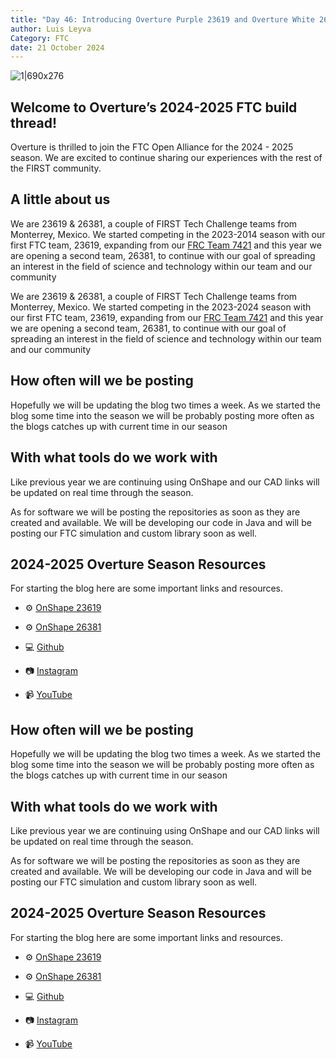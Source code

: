 ```yaml
---
title: "Day 46: Introducing Overture Purple 23619 and Overture White 26381"
author: Luis Leyva
Category: FTC
date: 21 October 2024
---
```


![1|690x276](upload://ePkuLx49Joq9h1N8vL0lfBlMol1.png)
## Welcome to Overture’s 2024-2025 FTC build thread!
Overture is thrilled to join the FTC Open Alliance for the 2024 - 2025 season. We are excited to continue sharing our experiences with the rest of the FIRST community.

## A little about us
We are 23619 & 26381, a couple of FIRST Tech Challenge teams from Monterrey, Mexico. We started competing in the 2023-2014 season with our first FTC team, 23619, expanding from our [FRC Team 7421](https://www.chiefdelphi.com/t/overture-7421-build-blog-2024-open-alliance/446286) and this year we are opening a second team, 26381, to continue with our goal of spreading an interest in the field of science and technology within our team and our community

We are 23619 & 26381, a couple of FIRST Tech Challenge teams from Monterrey, Mexico. We started competing in the 2023-2024 season with our first FTC team, 23619, expanding from our [FRC Team 7421](https://www.chiefdelphi.com/t/overture-7421-build-blog-2024-open-alliance/446286) and this year we are opening a second team, 26381, to continue with our goal of spreading an interest in the field of science and technology within our team and our community

## How often will we be posting
Hopefully we will be updating the blog two times a week. As we started the blog some time into the season we will be probably posting more often as the blogs catches up with current time in our season

## With what tools do we work with
Like previous year we are continuing using OnShape and our CAD links will be updated on real time through the season.

As for software we will be posting the repositories as soon as they are created and available. We will be developing our code in Java and will be posting our FTC simulation and custom library soon as well.

## **2024-2025 Overture Season Resources**
For starting the blog here are some important links and resources.
* :gear: [OnShape 23619](https://cad.onshape.com/documents/3118dba012f7b01a185b682e/w/c2cf783002ba68b893c35c99/e/c515736f5cc04815a149d76d?renderMode=0&uiState=671755a7ae1b6946a8e41e4d)

* :gear: [OnShape 26381](https://cad.onshape.com/documents/c457ba5fc5a12ff46e2cc264/w/dd07e06a97381a1eed2923d3/e/9d12cc5bd19c6c627224430d)

* :computer: [Github](https://github.com/Overture-7421)

* :camera: [Instagram](https://www.instagram.com/overture7421/)

* :video_camera: [YouTube](https://www.youtube.com/@Overture-uv1yc)
## How often will we be posting
Hopefully we will be updating the blog two times a week. As we started the blog some time into the season we will be probably posting more often as the blogs catches up with current time in our season

## With what tools do we work with
Like previous year we are continuing using OnShape and our CAD links will be updated on real time through the season.

As for software we will be posting the repositories as soon as they are created and available. We will be developing our code in Java and will be posting our FTC simulation and custom library soon as well.

## **2024-2025 Overture Season Resources**
For starting the blog here are some important links and resources.
* :gear: [OnShape 23619](https://cad.onshape.com/documents/3118dba012f7b01a185b682e/w/c2cf783002ba68b893c35c99/e/c515736f5cc04815a149d76d?renderMode=0&uiState=671755a7ae1b6946a8e41e4d)

* :gear: [OnShape 26381](https://cad.onshape.com/documents/c457ba5fc5a12ff46e2cc264/w/dd07e06a97381a1eed2923d3/e/9d12cc5bd19c6c627224430d)

* :computer: [Github](https://github.com/Overture-7421)

* :camera: [Instagram](https://www.instagram.com/overture7421/)

* :video_camera: [YouTube](https://www.youtube.com/@Overture-uv1yc)